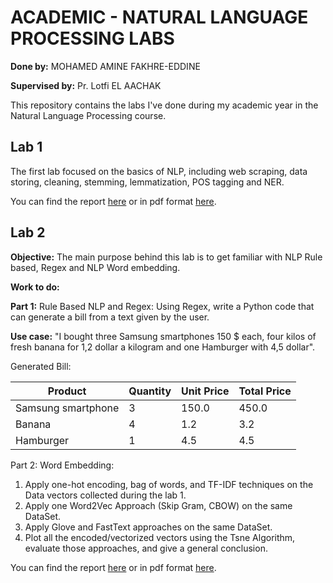 # **ACADEMIC - NATURAL LANGUAGE PROCESSING LABS**

**Done by:** MOHAMED AMINE FAKHRE-EDDINE

**Supervised by:** Pr. Lotfi EL AACHAK

This repository contains the labs I've done during my academic year in the Natural Language Processing course.

## **Lab 1**
The first lab focused on the basics of NLP, including web scraping, data storing, cleaning, stemming, lemmatization, POS tagging and NER.

You can find the report [here](/lab-1/README.md) or in pdf format [here](/docs/Report-Lab-1.pdf). 

## **Lab 2**
**Objective:** The main purpose behind this lab is to get familiar with NLP Rule based, Regex and NLP Word embedding.

**Work to do:**

**Part 1:** Rule Based NLP and Regex:
Using Regex, write a Python code that can generate a bill from a text given by the user.

**Use case:**
"I bought three Samsung smartphones 150 $ each, four kilos of fresh banana for 1,2 dollar a kilogram and one Hamburger with 4,5 dollar".

Generated Bill:

| Product            | Quantity | Unit Price | Total Price |
| ------------------ | -------- | ---------- | ----------- |
| Samsung smartphone | 3        | 150.0      | 450.0       |
| Banana             | 4        | 1.2        | 3.2         |
| Hamburger          | 1        | 4.5        | 4.5         |

Part 2: Word Embedding:
1. Apply one-hot encoding, bag of words, and TF-IDF techniques on the Data vectors collected during the lab 1.
2. Apply one Word2Vec Approach (Skip Gram, CBOW) on the same DataSet.
3. Apply Glove and FastText approaches on the same DataSet.
4. Plot all the encoded/vectorized vectors using the Tsne Algorithm, evaluate those approaches, and give a general conclusion.

You can find the report [here](/lab-2/README.md) or in pdf format [here](/docs/Report-Lab-2.pdf).